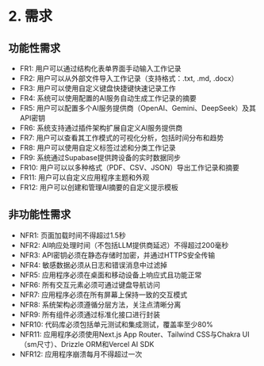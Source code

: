 # 2. 需求

## 功能性需求
- FR1: 用户可以通过结构化表单界面手动输入工作记录
- FR2: 用户可以从外部文件导入工作记录（支持格式：.txt, .md, .docx）
- FR3: 用户可以使用自定义键盘快捷键快速记录工作
- FR4: 系统可以使用配置的AI服务自动生成工作记录的摘要
- FR5: 用户可以配置多个AI服务提供商（OpenAI、Gemini、DeepSeek）及其API密钥
- FR6: 系统支持通过插件架构扩展自定义AI服务提供商
- FR7: 用户可以查看其工作模式的可视化分析，包括时间分布和趋势
- FR8: 用户可以使用自定义标签过滤和分类工作记录
- FR9: 系统通过Supabase提供跨设备的实时数据同步
- FR10: 用户可以以多种格式（PDF、CSV、JSON）导出工作记录和摘要
- FR11: 用户可以自定义应用程序主题和外观
- FR12: 用户可以创建和管理AI摘要的自定义提示模板

## 非功能性需求
- NFR1: 页面加载时间不得超过1.5秒
- NFR2: AI响应处理时间（不包括LLM提供商延迟）不得超过200毫秒
- NFR3: API密钥必须在静态存储时加密，并通过HTTPS安全传输
- NFR4: 敏感数据必须从日志和错误消息中过滤掉
- NFR5: 应用程序必须在桌面和移动设备上响应式且功能正常
- NFR6: 所有交互元素必须可通过键盘导航访问
- NFR7: 应用程序必须在所有屏幕上保持一致的交互模式
- NFR8: 系统架构必须遵循分层方法，关注点清晰分离
- NFR9: 所有组件必须通过标准化接口进行封装
- NFR10: 代码库必须包括单元测试和集成测试，覆盖率至少80%
- NFR11: 应用程序必须使用Next.js App Router、Tailwind CSS与Chakra UI（sm尺寸）、Drizzle ORM和Vercel AI SDK
- NFR12: 应用程序崩溃每月不得超过一次
